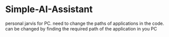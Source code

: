 # Simple-AI-Assistant
personal jarvis for PC.
need to change the paths of applications in the code.
can be changed by finding the required path of the application in you PC
